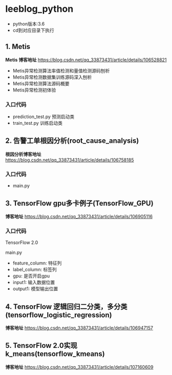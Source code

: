 # leeblog_python
- python版本:3.6
- cd到对应目录下执行

## 1. Metis

**Metis 博客地址**
https://blog.csdn.net/qq_33873431/article/details/106528821

- Metis异常检测算法率值检测和量值检测源码刨析
- Metis异常检测数据集训练源码深入刨析
- Metis异常检测算法源码概要
- Metis异常检测初体验

### 入口代码
- prediction_test.py 预测启动类
- train_test.py 训练启动类

## 2. 告警工单根因分析(root_cause_analysis)
**根因分析博客地址**
https://blog.csdn.net/qq_33873431/article/details/106758185

### 入口代码
- main.py 

## 3. TensorFlow gpu多卡例子(TensorFlow_GPU)
**博客地址**
https://blog.csdn.net/qq_33873431/article/details/106905116

### 入口代码
TensorFlow 2.0

main.py 

* feature_column:  特征列
* label_column:  标签列
* gpu:  是否开启gpu
* input1:  输入数据位置
* output1:  模型输出位置

## 4. TensorFlow 逻辑回归二分类，多分类(tensorflow_logistic_regression)
**博客地址**
https://blog.csdn.net/qq_33873431/article/details/106947157

## 5.  TensorFlow 2.0实现k_means(tensorflow_kmeans)
**博客地址**
https://blog.csdn.net/qq_33873431/article/details/107160609
